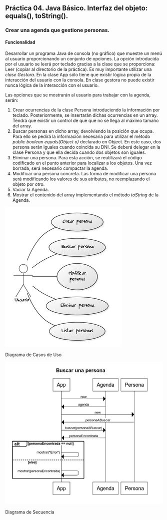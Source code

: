 ## Práctica 04. Java Básico. Interfaz del objeto: equals(), toString().
### Crear una agenda que gestione personas.

#### Funcionalidad

Desarrollar un programa Java de consola (no gráfico) que muestre un menú al usuario proporcionando un conjunto de opciones. La opción introducida por el usuario se leerá por teclado gracias a la clase que se proporciona: Leer (copiar al directorio de la práctica).
Es muy importante utilizar una *clase Gestora*. En la clase App sólo tiene que existir lógica propia de la interacción del usuario con la consola. En clase gestora no puede existir nunca lógica de la interacción con el usuario.

Las opciones que se mostrarán al usuario para trabajar con la agenda, serán:

1. Crear ocurrencias de la clase Persona introduciendo la información por teclado. Posteriormente, se insertarán dichas ocurrencias en un array. Tendrá que existir un control de que que no se llega al máximo tamaño del array.
2. Buscar personas en dicho array, devolviendo la posición que ocupa. Para ello se pedirá la información necesaria para utilizar el método *public boolean equals(Object o)* declarado en Object. En este caso, dos persona serán iguales cuando coincida su DNI. Se deberá delegar en la clase Persona y que ella decida cuando dos objetos son iguales.
3. Eliminar una persona. Para esta acción, se reutilizará el código codificado en el punto anterior para localizar a los objetos. Una vez borrada, será necesario compactar la agenda.
4. Modificar una persona concreta. Las forma de modificar una persona será modificando los valores de sus atributos, no reemplazando el objeto por otro.
5. Vaciar la Agenda.
6. Mostrar el contenido del array implementando el método *toString* de la Agenda.

![alt text](https://raw.githubusercontent.com/AgustinICAI/javaCourseExamples2022/master/06p4.Agenda/diagramaCasosUso.jpg)

Diagrama de Casos de Uso

![alt text](https://raw.githubusercontent.com/AgustinICAI/javaCourseExamples2022/master/06p4.Agenda/diagramaSecuencia.jpg)

Diagrama de Secuencia
